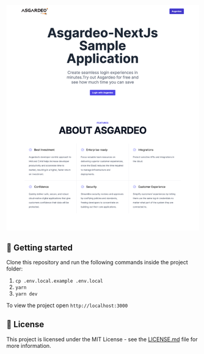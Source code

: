 <p align="center">
  <img src="public/screenshot.png" alt="Screenshot">
</p>

## 🚀 Getting started

Clone this repository and run the following commands inside the project folder:

1. `cp .env.local.example .env.local`
2. `yarn`
3. `yarn dev`

To view the project open `http://localhost:3000`

## 📝 License

This project is licensed under the MIT License - see the [LICENSE.md](LICENSE.md) file for more information.
